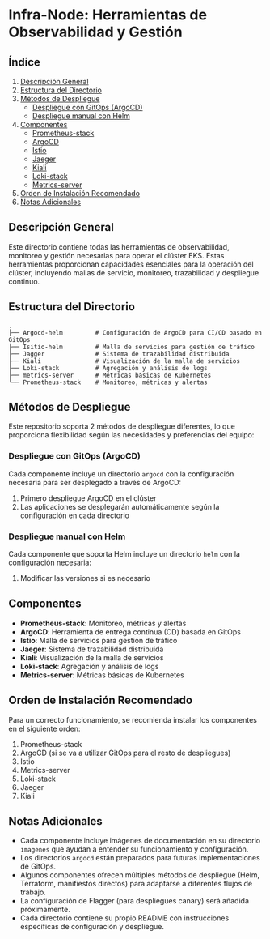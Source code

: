 # Infra-Node: Herramientas de Observabilidad y Gestión

## Índice
1. [Descripción General](#descripción-general)
2. [Estructura del Directorio](#estructura-del-directorio)
3. [Métodos de Despliegue](#métodos-de-despliegue)
   - [Despliegue con GitOps (ArgoCD)](#despliegue-con-gitops-argocd)
   - [Despliegue manual con Helm](#despliegue-manual-con-helm)
4. [Componentes](#componentes)
   - [Prometheus-stack](#prometheus-stack)
   - [ArgoCD](#argocd)
   - [Istio](#istio)
   - [Jaeger](#jaeger)
   - [Kiali](#kiali)
   - [Loki-stack](#loki-stack)
   - [Metrics-server](#metrics-server)
5. [Orden de Instalación Recomendado](#orden-de-instalación-recomendado)
6. [Notas Adicionales](#notas-adicionales)

## Descripción General
Este directorio contiene todas las herramientas de observabilidad, monitoreo y gestión necesarias para operar el clúster EKS. Estas herramientas proporcionan capacidades esenciales para la operación del clúster, incluyendo mallas de servicio, monitoreo, trazabilidad y despliegue continuo.

## Estructura del Directorio
```
.
├── Argocd-helm         # Configuración de ArgoCD para CI/CD basado en GitOps
├── Isitio-helm         # Malla de servicios para gestión de tráfico
├── Jagger              # Sistema de trazabilidad distribuida
├── Kiali               # Visualización de la malla de servicios
├── Loki-stack          # Agregación y análisis de logs
├── metrics-server      # Métricas básicas de Kubernetes
└── Prometheus-stack    # Monitoreo, métricas y alertas
```

## Métodos de Despliegue
Este repositorio soporta 2 métodos de despliegue diferentes, lo que proporciona flexibilidad según las necesidades y preferencias del equipo:

### Despliegue con GitOps (ArgoCD)
Cada componente incluye un directorio `argocd` con la configuración necesaria para ser desplegado a través de ArgoCD:
1. Primero despliegue ArgoCD en el clúster
2. Las aplicaciones se desplegarán automáticamente según la configuración en cada directorio

### Despliegue manual con Helm
Cada componente que soporta Helm incluye un directorio `helm` con la configuración necesaria:
1. Modificar las versiones si es necesario

## Componentes
- **Prometheus-stack**: Monitoreo, métricas y alertas
- **ArgoCD**: Herramienta de entrega continua (CD) basada en GitOps
- **Istio**: Malla de servicios para gestión de tráfico
- **Jaeger**: Sistema de trazabilidad distribuida
- **Kiali**: Visualización de la malla de servicios
- **Loki-stack**: Agregación y análisis de logs
- **Metrics-server**: Métricas básicas de Kubernetes

## Orden de Instalación Recomendado
Para un correcto funcionamiento, se recomienda instalar los componentes en el siguiente orden:
1. Prometheus-stack
2. ArgoCD (si se va a utilizar GitOps para el resto de despliegues)
3. Istio
4. Metrics-server
5. Loki-stack
6. Jaeger
7. Kiali

## Notas Adicionales
- Cada componente incluye imágenes de documentación en su directorio `imagenes` que ayudan a entender su funcionamiento y configuración.
- Los directorios `argocd` están preparados para futuras implementaciones de GitOps.
- Algunos componentes ofrecen múltiples métodos de despliegue (Helm, Terraform, manifiestos directos) para adaptarse a diferentes flujos de trabajo.
- La configuración de Flagger (para despliegues canary) será añadida próximamente.
- Cada directorio contiene su propio README con instrucciones específicas de configuración y despliegue.
